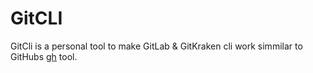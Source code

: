 # GitCLI

GitCli is a personal tool to make GitLab & GitKraken cli work simmilar to GitHubs [gh](https://cli.github.com/) tool. 